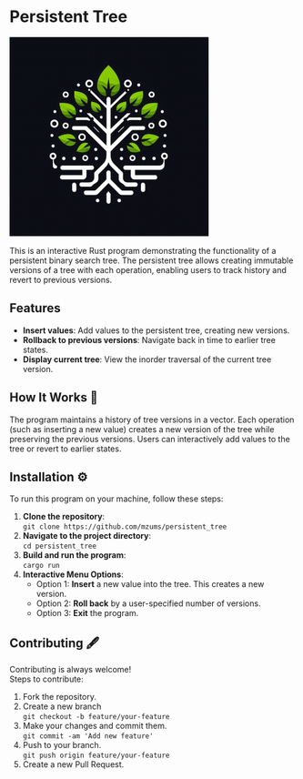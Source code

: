# Persistent Tree
<img src="image.png" width="350">  

This is an interactive Rust program demonstrating the functionality of a persistent binary search tree. The persistent tree allows creating immutable versions of a tree with each operation, enabling users to track history and revert to previous versions.


## Features
- **Insert values**: Add values to the persistent tree, creating new versions.
- **Rollback to previous versions**: Navigate back in time to earlier tree states.
- **Display current tree**: View the inorder traversal of the current tree version.
  
  
## How It Works 📢
The program maintains a history of tree versions in a vector. Each operation (such as inserting a new value) creates a new version of the tree while preserving the previous versions. Users can interactively add values to the tree or revert to earlier states.

## Installation ⚙️

To run this program on your machine, follow these steps:

1. **Clone the repository**:  
   ```git clone https://github.com/mzums/persistent_tree```
2. **Navigate to the project directory**:  
    ```cd persistent_tree```
3. **Build and run the program**:  
    ```cargo run```
4. **Interactive Menu Options**:
    - Option 1: **Insert** a new value into the tree. This creates a new version.
    - Option 2: **Roll back** by a user-specified number of versions.
    - Option 3: **Exit** the program.

## Contributing 🖋️
Contributing is always welcome!  
Steps to contribute:
1. Fork the repository.
2. Create a new branch  
    ```git checkout -b feature/your-feature```
3. Make your changes and commit them.  
    ```git commit -am 'Add new feature'```
4. Push to your branch.  
    ```git push origin feature/your-feature```
5. Create a new Pull Request.